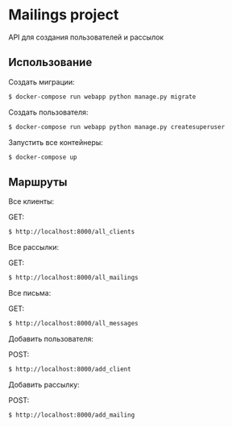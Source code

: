# Mailings project
API для создания пользователей и рассылок

## Использование

Создать миграции:
```sh
$ docker-compose run webapp python manage.py migrate
```

Создать пользователя:
```sh
$ docker-compose run webapp python manage.py createsuperuser
```

Запустить все контейнеры:
```sh
$ docker-compose up
```
## Маршруты

Все клиенты:

GET:
```sh
$ http://localhost:8000/all_clients
```

Все рассылки:

GET:
```sh
$ http://localhost:8000/all_mailings
```

Все письма:

GET:
```sh
$ http://localhost:8000/all_messages
```

Добавить пользователя:

POST:
```sh
$ http://localhost:8000/add_client
```

Добавить рассылку:

POST:
```sh
$ http://localhost:8000/add_mailing
```
